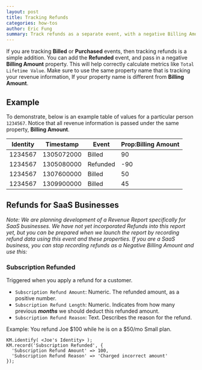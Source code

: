 ```yaml
---
layout: post
title: Tracking Refunds
categories: how-tos
author: Eric Fung
summary: Track refunds as a separate event, with a negative Billing Amount property.
---
```

If you are tracking **Billed** or **Purchased** events, then tracking refunds is a simple addition. You can add the **Refunded** event, and pass in a negative **Billing Amount** property. This will help correctly calculate metrics like `Total Lifetime Value`. Make sure to use the same property name that is tracking your revenue information, If your property name is different from **Billing Amount**.

## Example

To demonstrate, below is an example table of values for a particular person `1234567`. Notice that all revenue information is passed under the same property, **Billing Amount**.

Identity     | Timestamp  | Event    | Prop:Billing Amount
------------ | ---------- | -------- | -------------------
1234567      | 1305072000 | Billed   | 90
1234567      | 1305080000 | Refunded | -90
1234567      | 1307600000 | Billed   | 50
1234567      | 1309900000 | Billed   | 45

## Refunds for SaaS Businesses

*Note: We are planning development of a Revenue Report specifically for SaaS businesses. We have not yet incorporated Refunds into this report yet, but you can be prepared when we launch the report by recording refund data using this event and these properties. If you are a SaaS business, you can stop recording refunds as a Negative Billing Amount and use this:*

### Subscription Refunded

Triggered when you apply a refund for a customer.

* `Subscription Refund Amount`: Numeric. The refunded amount, as a positive number.
* `Subscription Refund Length`: Numeric. Indicates from how many previous ***months*** we should deduct this refunded amount.
* `Subscription Refund Reason`: Text. Describes the reason for the refund.

Example: You refund Joe $100 while he is on a $50/mo Small plan.

    KM.identify( <Joe's Identity> );
    KM.record('Subscription Refunded', {
      'Subscription Refund Amount' => 100,
      'Subscription Refund Reason' => 'Charged incorrect amount'
    });